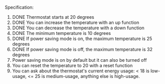 Specification:

1. DONE Thermostat starts at 20 degrees
2. DONE You can increase the temperature with an up function
3. DONE You can decrease the temperature with a down function
4. DONE The minimum temperature is 10 degrees
5. DONE If power saving mode is on, the maximum temperature is 25 degrees
6. DONE If power saving mode is off, the maximum temperature is 32 degrees
7. Power saving mode is on by default but it can also be turned off
8. You can reset the temperature to 20 with a reset function
9. You can ask about the thermostat's current energy usage: < 18 is low-usage, <= 25 is medium-usage, anything else is high-usage.
